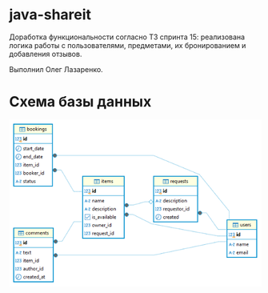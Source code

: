 # java-shareit
Доработка функциональности согласно ТЗ спринта 15:
реализована логика работы с пользователями, предметами, их бронированием
и добавления отзывов.

Выполнил Олег Лазаренко.

# Схема базы данных

![shareit - public.png](shareit%20-%20public.png)
